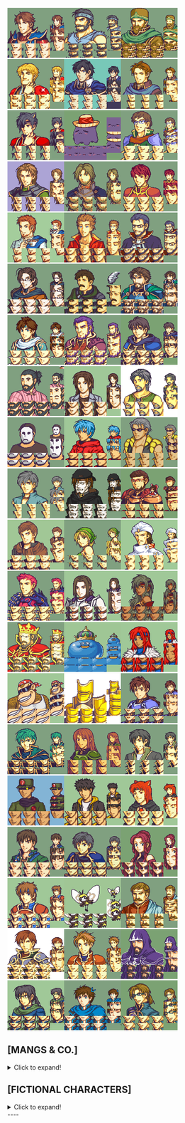 ![Donlot (Main) {AI, NX, Wasdye}.png](https://github.com/Wasdye/Donclave-Repo/blob/main/Donlot/Donlot%20(Main)%20%7BAI%2C%20NX%2C%20Wasdye%7D.png "Donlot (Main) {AI, NX, Wasdye}")![Czarpy {CJ}.png](https://github.com/Wasdye/Donclave-Repo/blob/main/Pastor/Czarpy%20%7BCJ%7D.png "Czarpy {CJ}.png")![Crimmy {CJ}.png](https://github.com/Wasdye/Donclave-Repo/blob/main/Crimmy/Crimmy%20%7BCJ%7D.png "Crimmy {CJ}.png")![Nohrianguy {Tom776, NX}.png](https://github.com/Wasdye/Donclave-Repo/blob/main/Evil%20Mangs%20Empire/Nohrian/Nohrianguy%20%7BTom776%2C%20NX%7D.png "Nohrianguy {Tom776, NX}.png")![NX.png](https://github.com/Wasdye/Donclave-Repo/blob/main/Evil%20Mangs%20Empire/Nameless%20X%20NX/NX.png "NX.png")![Philip_Tactician {NX, Wasdye}.png](https://github.com/Wasdye/Donclave-Repo/blob/main/Phil/Philip_Tactician%20%7BNX%2C%20Wasdye%7D.png "Philip_Tactician {NX, Wasdye}.png")![Cat Yera {CJ, Yera, Wasdye}.png](https://github.com/Wasdye/Donclave-Repo/blob/main/Yera/Cat%20Yera%20%7BCJ%2C%20Yera%2C%20Wasdye%7D.png "Cat Yera {CJ, Yera, Wasdye}.png")![Pazuzu.png](https://github.com/Wasdye/Donclave-Repo/blob/main/Pazuzu/Pazuzu.png "Pazuzu.png")![Conlad.png](https://github.com/Wasdye/Donclave-Repo/blob/main/Conlad/Conlad.png "Conlad.png")![Mishi.png](https://github.com/Wasdye/Donclave-Repo/blob/main/Mishi.png "Mishi.png")![Abundy Older {Orihara_Saki}.png](https://github.com/Wasdye/Donclave-Repo/blob/main/Evil%20Mangs%20Empire/Abundy/Abundy%20Older%20%7BOrihara_Saki%7D.png "Abundy Older {Orihara_Saki}.png")![Lukas {CJ}.png](https://github.com/Wasdye/Donclave-Repo/blob/main/Evil%20Mangs%20Empire/Lukas/Lukas%20%7BCJ%7D.png "Lukas {CJ}.png")![Paterino.png](https://github.com/Wasdye/Donclave-Repo/blob/main/Evil%20Mangs%20Empire/Paterino/Paterino.png "Paterino.png")![Tambo {Glac}.png](https://github.com/Wasdye/Donclave-Repo/blob/main/Evil%20Mangs%20Empire/Tambo/Tambo%20%7BGlac%7D.png "Tambo {Glac}.png")![TheD4rkblade.png](https://github.com/Wasdye/Donclave-Repo/blob/main/D4rkblade%20Darkblade/TheD4rkblade.png "TheD4rkblade.png")![Wasdye - Base.png](https://github.com/Wasdye/Donclave-Repo/blob/main/Wasdye/Wasdye%20-%20Base.png "Wasdye - Base.png")![SneedwingGBA.png](https://github.com/Wasdye/Donclave-Repo/blob/main/Speedwing/SneedwingGBA.png "SneedwingGBA.png")![Axom_frames.png](https://github.com/Wasdye/Donclave-Repo/blob/main/Axomm/Axom_frames.png "Axom_frames.png")![AetherPortrait.png](https://github.com/Wasdye/Donclave-Repo/blob/main/Old%20Inactive%20members/Aether/AetherPortrait.png "AetherPortrait.png")![Andora FE8 {NickT}.png](https://github.com/Wasdye/Donclave-Repo/blob/main/Andora/Andora%20FE8%20%7BNickT%7D.png "Andora FE8 {NickT}.png")![Arbiter.png](https://github.com/Wasdye/Donclave-Repo/blob/main/Arbiter.png "Arbiter.png")![Brand-2025.png](https://github.com/Wasdye/Donclave-Repo/blob/main/Brand/Brand-2025.png "Brand-2025.png")![Buster.png](https://github.com/Wasdye/Donclave-Repo/blob/main/Buster/Buster.png "Buster.png")![Cazo.png](https://github.com/Wasdye/Donclave-Repo/blob/main/Old%20Inactive%20members/Cazo/Cazo.png "Cazo.png")![Chillstone.png](https://github.com/Wasdye/Donclave-Repo/blob/main/Chillstone/Chillstone.png "Chillstone.png")![CJ-new {CJ}.png](https://github.com/Wasdye/Donclave-Repo/blob/main/Old%20Inactive%20members/CJ/CJ-new%20%7BCJ%7D.png "CJ-new {CJ}.png")![Creative.png](https://github.com/Wasdye/Donclave-Repo/blob/main/Creative/Creative.png "Creative.png")![Dew {CJ}.png](https://github.com/Wasdye/Donclave-Repo/blob/main/Drew%20and%20Trec/Dew%20%7BCJ%7D.png "Dew {CJ}.png")![Eister {Guy that exists}.png](https://github.com/Wasdye/Donclave-Repo/blob/main/Existlot/Eister%20%7BGuy%20that%20exists%7D.png "Eister {Guy that exists}.png")![EmperorFatihWreimu.png](https://github.com/Wasdye/Donclave-Repo/blob/main/Old%20Inactive%20members/Fatih%20Hammer/EmperorFatihWreimu.png "EmperorFatihWreimu.png")![Ghostrick_portrait.png](https://github.com/Wasdye/Donclave-Repo/blob/main/Ghostrick/Ghostrick_portrait.png "Ghostrick_portrait.png")![Hanakko.png](https://github.com/Wasdye/Donclave-Repo/blob/main/Evil%20Mangs%20Empire/Hanakko/Hanakko.png "Hanakko.png")![Sultan.png](https://github.com/Wasdye/Donclave-Repo/blob/main/Old%20Inactive%20members/Sultan.png "Sultan.png")![Rawr {Juan, NX, Wasdye}.png](https://github.com/Wasdye/Donclave-Repo/blob/main/Juan%20Rawr%20Oof/Rawr%20%7BJuan%2C%20NX%2C%20Wasdye%7D.png "Rawr {Juan, NX, Wasdye}.png")![Julian.png](https://github.com/Wasdye/Donclave-Repo/blob/main/Julian/Julian.png "Julian.png")![Kayla{Zeldacrafter}.png](https://github.com/Wasdye/Donclave-Repo/blob/main/Kayla%7BZeldacrafter%7D.png "Kayla{Zeldacrafter}.png")![new_king_alfred_portrait {Ghostrick152}.png](https://github.com/Wasdye/Donclave-Repo/blob/main/King%20Alfred/new_king_alfred_portrait%20%7BGhostrick152%7D.png "new_king_alfred_portrait {Ghostrick152}.png")![King of Slimes {Ghostrick152}.png](https://github.com/Wasdye/Donclave-Repo/blob/main/King%20of%20Slimes%20%7BGhostrick152%7D.png "King of Slimes {Ghostrick152}.png")![Kira-Main.png](https://github.com/Wasdye/Donclave-Repo/blob/main/Kira/Kira-Main.png "Kira-Main.png")![DKC, Funky Kong {ZessDynamite}.png](https://github.com/Wasdye/Donclave-Repo/blob/main/Evil%20Mangs%20Empire/Klokinator/DKC%2C%20Funky%20Kong%20%7BZessDynamite%7D.png "DKC, Funky Kong {ZessDynamite}.png")![Piss Lexi.png](https://github.com/Wasdye/Donclave-Repo/blob/main/Piss%20Lexi.png "Piss Lexi.png")![Lycel - Definitive edition.png](https://github.com/Wasdye/Donclave-Repo/blob/main/Lycel/Lycel%20-%20Definitive%20edition.png "Lycel - Definitive edition.png")![MaxNew8.png](https://github.com/Wasdye/Donclave-Repo/blob/main/Max/MaxNew8.png "MaxNew8.png")![Milk (Pegasus) {CJ, Wasdye}.png](https://github.com/Wasdye/Donclave-Repo/blob/main/Milk/Milk%20(Pegasus)%20%7BCJ%2C%20Wasdye%7D.png "Milk (Pegasus) {CJ, Wasdye}.png")![Morbick.png](https://github.com/Wasdye/Donclave-Repo/blob/main/Morbick/Morbick.png "Morbick.png")![MIKEWAZOWSKISMILE.png](https://github.com/Wasdye/Donclave-Repo/blob/main/Old%20Inactive%20members/MIKEWAZOWSKISMILE.png "MIKEWAZOWSKISMILE.png")![Mus-new.png](https://github.com/Wasdye/Donclave-Repo/blob/main/Mus/Mus-new.png "Mus-new.png")![Prodawg2-CAT.png](https://github.com/Wasdye/Donclave-Repo/blob/main/Prodawg/Prodawg2-CAT.png "Prodawg2-CAT.png")![Runso (Swordmaster) {Wasdye, CJ}.png](https://github.com/Wasdye/Donclave-Repo/blob/main/Runso/Runso%20(Swordmaster)%20%7BWasdye%2C%20CJ%7D.png "Runso (Swordmaster) {Wasdye, CJ}.png")![Sarmurai.png](https://github.com/Wasdye/Donclave-Repo/blob/main/Sarm/Sarmurai.png "Sarmurai.png")![Scarlet.png](https://github.com/Wasdye/Donclave-Repo/blob/main/Old%20Inactive%20members/Scarlet.png "Scarlet.png")![Sorin2.png](https://github.com/Wasdye/Donclave-Repo/blob/main/Sorin/Sorin2.png "Sorin2.png")![Soul_Honey.png](https://github.com/Wasdye/Donclave-Repo/blob/main/Soulhoney/Soul_Honey.png "Soul_Honey.png")![Stachen.png](https://github.com/Wasdye/Donclave-Repo/blob/main/Stachen.png "Stachen.png")![Tizi.png](https://github.com/Wasdye/Donclave-Repo/blob/main/Tizi.png "Tizi.png")![Ultra {CJ}.png](https://github.com/Wasdye/Donclave-Repo/blob/main/Ultra/Ultra%20%7BCJ%7D.png "Ultra {CJ}.png")![Vale.png](https://github.com/Wasdye/Donclave-Repo/blob/main/Old%20Inactive%20members/Vale.png "Vale.png")![Wind 4.0 {Wind, Mus}.png](https://github.com/Wasdye/Donclave-Repo/blob/main/Wind/Wind%204.0%20%7BWind%2C%20Mus%7D.png "Wind 4.0 {Wind, Mus}.png")![Wooper_fr.png](https://github.com/Wasdye/Donclave-Repo/blob/main/Wooper/Wooper_fr.png "Wooper_fr.png")![Ze_Lumpy.png](https://github.com/Wasdye/Donclave-Repo/blob/main/Ze_Lumpy.png "Ze_Lumpy.png")

## [MANGS & CO.]

<details><summary>Click to expand!</summary>

![Mangs-AltMini.png](https://github.com/Wasdye/Donclave-Repo/blob/main/Evil%20Mangs%20Empire/Mangs/Mangs-AltMini.png "Mangs-AltMini.png")![BethanyGold.png](https://github.com/Wasdye/Donclave-Repo/blob/main/Evil%20Mangs%20Empire/Bethany/BethanyGold.png "BethanyGold.png")![Ghebanny.png](https://github.com/Wasdye/Donclave-Repo/blob/main/Evil%20Mangs%20Empire/Bethany/Ghebanny.png "Ghebanny.png")![Jake.png](https://github.com/Wasdye/Donclave-Repo/blob/main/Evil%20Mangs%20Empire/Cyan/Jake.png "Jake.png")![Davis.png](https://github.com/Wasdye/Donclave-Repo/blob/main/Evil%20Mangs%20Empire/Davis/Davis.png "Davis.png")![PH.png](https://github.com/Wasdye/Donclave-Repo/blob/main/Evil%20Mangs%20Empire/PH/PH.png "PH.png")![Dsnoon.png](https://github.com/Wasdye/Donclave-Repo/blob/main/Evil%20Mangs%20Empire/Dsnoon/Dsnoon.png "Dsnoon.png")![Shuusuke.png](https://github.com/Wasdye/Donclave-Repo/blob/main/Evil%20Mangs%20Empire/Shuusuke.png "Shuusuke.png")![Vandal.png](https://github.com/Wasdye/Donclave-Repo/blob/main/Evil%20Mangs%20Empire/Vandal.png "Vandal.png")![Lemon Tart.png](https://github.com/Wasdye/Donclave-Repo/blob/main/Evil%20Mangs%20Empire/Lemon%20Tart.png "Lemon Tart.png")![Alice.png](https://github.com/Wasdye/Donclave-Repo/blob/main/Evil%20Mangs%20Empire/Alice.png "Alice.png")![Areku.png](https://github.com/Wasdye/Donclave-Repo/blob/main/Evil%20Mangs%20Empire/Areku.png "Areku.png")![Ephraim225.png](https://github.com/Wasdye/Donclave-Repo/blob/main/Evil%20Mangs%20Empire/Ephraim225.png "Ephraim225.png")![Firelance_REAL {Glac}.png](https://github.com/Wasdye/Donclave-Repo/blob/main/Evil%20Mangs%20Empire/Firelance/Firelance_REAL%20%7BGlac%7D.png "Firelance_REAL {Glac}.png")![The Last Rebel.png](https://github.com/Wasdye/Donclave-Repo/blob/main/Evil%20Mangs%20Empire/Rebel/The%20Last%20Rebel.png "The Last Rebel.png")![Noelle.png](https://github.com/Wasdye/Donclave-Repo/blob/main/Evil%20Mangs%20Empire/Noelle.png "Noelle.png")![Subbie 2.png](https://github.com/Wasdye/Donclave-Repo/blob/main/Evil%20Mangs%20Empire/Subbie/Subbie%202.png "Subbie 2.png")![Zeldacrafter.png](https://github.com/Wasdye/Donclave-Repo/blob/main/Evil%20Mangs%20Empire/Zeldacrafter/Zeldacrafter.png "Zeldacrafter.png")![Zev_portrait.png](https://github.com/Wasdye/Donclave-Repo/blob/main/Evil%20Mangs%20Empire/Zev/Zev_portrait.png "Zev_portrait.png")![MKDH.png](https://github.com/Wasdye/Donclave-Repo/blob/main/Evil%20Mangs%20Empire/MKDH.png "MKDH.png")



----



</details>

## [FICTIONAL CHARACTERS]

<details><summary>Click to expand!</summary>

![Jack_Frost{Nigaki, Waka}.png](https://github.com/Wasdye/Donclave-Repo/blob/main/Non-user%20characters/Jack_Frost%7BNigaki%2C%20Waka%7D.png "Jack_Frost{Nigaki, Waka}.png")![Rance Fe8 Colors.png](https://github.com/Wasdye/Donclave-Repo/blob/main/Non-user%20characters/Rance%20Fe8%20Colors.png "Rance Fe8 Colors.png")![Rance.png](https://github.com/Wasdye/Donclave-Repo/blob/main/Non-user%20characters/Rance.png "Rance.png")![Groroth.png](https://github.com/Wasdye/Donclave-Repo/blob/main/Non-user%20characters/Groroth.png "Groroth.png")![Groroth_Japanese.png](https://github.com/Wasdye/Donclave-Repo/blob/main/Non-user%20characters/Groroth_Japanese.png "Groroth_Japanese.png")![GrorothF_Japanese.png](https://github.com/Wasdye/Donclave-Repo/blob/main/Non-user%20characters/GrorothF_Japanese.png "GrorothF_Japanese.png")![Jack Garland.png](https://github.com/Wasdye/Donclave-Repo/blob/main/Non-user%20characters/Jack%20Garland.png "Jack Garland.png")![Jack Garland Armor.png](https://github.com/Wasdye/Donclave-Repo/blob/main/Non-user%20characters/Jack%20Garland%20Armor.png "Jack Garland Armor.png")![Stranger of Paradise - Neon - Abundy_Request.png](https://github.com/Wasdye/Donclave-Repo/blob/main/Non-user%20characters/Stranger%20of%20Paradise%20-%20Neon%20-%20Abundy_Request.png "Stranger of Paradise - Neon - Abundy_Request.png")![Lyn {Zeldacrafter}.png](https://github.com/Wasdye/Donclave-Repo/blob/main/Non-user%20characters/Lyn%20%7BZeldacrafter%7D.png "Lyn {Zeldacrafter}.png")![SHRIGMA.png](https://github.com/Wasdye/Donclave-Repo/blob/main/Non-user%20characters/SHRIGMA.png "SHRIGMA.png")![Soyjak.png](https://github.com/Wasdye/Donclave-Repo/blob/main/Non-user%20characters/Soyjak.png "Soyjak.png")![Vyland(Zmr, Peerless, Blueey, Nickt).png](https://github.com/Wasdye/Donclave-Repo/blob/main/Non-user%20characters/Vyland(Zmr%2C%20Peerless%2C%20Blueey%2C%20Nickt).png "Vyland(Zmr, Peerless, Blueey, Nickt).png")![Wrys_Zerk{NX}.png](https://github.com/Wasdye/Donclave-Repo/blob/main/Non-user%20characters/Wrys_Zerk%7BNX%7D.png "Wrys_Zerk{NX}.png")![Goldmary{NX}.png](https://github.com/Wasdye/Donclave-Repo/blob/main/Non-user%20characters/Goldmary%7BNX%7D.png "Goldmary{NX}.png")![Macellan (Nomad) {Donlot, Bwan}.png](https://github.com/Wasdye/Donclave-Repo/blob/main/Non-user%20characters/Macellan%20(Nomad)%20%7BDonlot%2C%20Bwan%7D.png "Macellan (Nomad) {Donlot, Bwan}.png")![Unil.png](https://github.com/Wasdye/Donclave-Repo/blob/main/Non-user%20characters/Unil.png "Unil.png")![BrasilinaGBA.png](https://github.com/Wasdye/Donclave-Repo/blob/main/Non-user%20characters/BrasilinaGBA.png "BrasilinaGBA.png")



----



</details>
----

